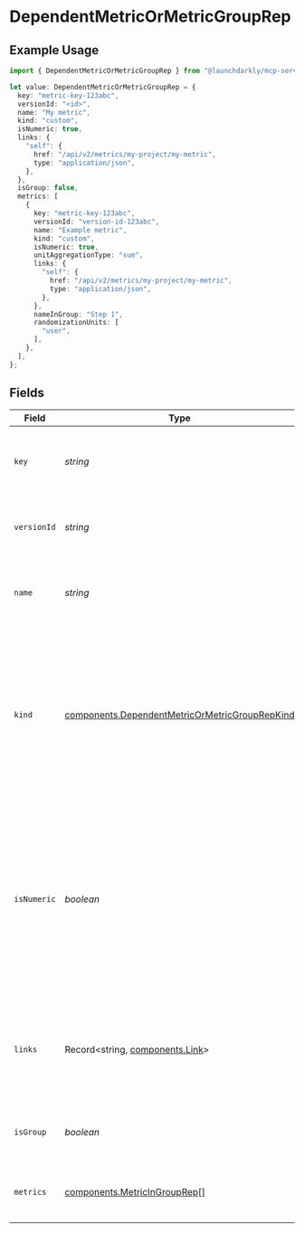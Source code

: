 # DependentMetricOrMetricGroupRep

## Example Usage

```typescript
import { DependentMetricOrMetricGroupRep } from "@launchdarkly/mcp-server/models/components";

let value: DependentMetricOrMetricGroupRep = {
  key: "metric-key-123abc",
  versionId: "<id>",
  name: "My metric",
  kind: "custom",
  isNumeric: true,
  links: {
    "self": {
      href: "/api/v2/metrics/my-project/my-metric",
      type: "application/json",
    },
  },
  isGroup: false,
  metrics: [
    {
      key: "metric-key-123abc",
      versionId: "version-id-123abc",
      name: "Example metric",
      kind: "custom",
      isNumeric: true,
      unitAggregationType: "sum",
      links: {
        "self": {
          href: "/api/v2/metrics/my-project/my-metric",
          type: "application/json",
        },
      },
      nameInGroup: "Step 1",
      randomizationUnits: [
        "user",
      ],
    },
  ],
};
```

## Fields

| Field                                                                                                                                                                                | Type                                                                                                                                                                                 | Required                                                                                                                                                                             | Description                                                                                                                                                                          | Example                                                                                                                                                                              |
| ------------------------------------------------------------------------------------------------------------------------------------------------------------------------------------ | ------------------------------------------------------------------------------------------------------------------------------------------------------------------------------------ | ------------------------------------------------------------------------------------------------------------------------------------------------------------------------------------ | ------------------------------------------------------------------------------------------------------------------------------------------------------------------------------------ | ------------------------------------------------------------------------------------------------------------------------------------------------------------------------------------ |
| `key`                                                                                                                                                                                | *string*                                                                                                                                                                             | :heavy_check_mark:                                                                                                                                                                   | A unique key to reference the metric or metric group                                                                                                                                 | metric-key-123abc                                                                                                                                                                    |
| `versionId`                                                                                                                                                                          | *string*                                                                                                                                                                             | :heavy_check_mark:                                                                                                                                                                   | The version ID of the metric or metric group                                                                                                                                         |                                                                                                                                                                                      |
| `name`                                                                                                                                                                               | *string*                                                                                                                                                                             | :heavy_check_mark:                                                                                                                                                                   | A human-friendly name for the metric or metric group                                                                                                                                 | My metric                                                                                                                                                                            |
| `kind`                                                                                                                                                                               | [components.DependentMetricOrMetricGroupRepKind](../../models/components/dependentmetricormetricgrouprepkind.md)                                                                     | :heavy_check_mark:                                                                                                                                                                   | If this is a metric, then it represents the kind of event the metric tracks. If this is a metric group, then it represents the group type                                            | custom                                                                                                                                                                               |
| `isNumeric`                                                                                                                                                                          | *boolean*                                                                                                                                                                            | :heavy_minus_sign:                                                                                                                                                                   | For custom metrics, whether to track numeric changes in value against a baseline (<code>true</code>) or to track a conversion when an end user takes an action (<code>false</code>). | true                                                                                                                                                                                 |
| `links`                                                                                                                                                                              | Record<string, [components.Link](../../models/components/link.md)>                                                                                                                   | :heavy_check_mark:                                                                                                                                                                   | The location and content type of related resources                                                                                                                                   | {<br/>"self": {<br/>"href": "/api/v2/metrics/my-project/my-metric",<br/>"type": "application/json"<br/>}<br/>}                                                                       |
| `isGroup`                                                                                                                                                                            | *boolean*                                                                                                                                                                            | :heavy_check_mark:                                                                                                                                                                   | Whether this is a metric group or a metric                                                                                                                                           |                                                                                                                                                                                      |
| `metrics`                                                                                                                                                                            | [components.MetricInGroupRep](../../models/components/metricingrouprep.md)[]                                                                                                         | :heavy_minus_sign:                                                                                                                                                                   | An ordered list of the metrics in this metric group                                                                                                                                  |                                                                                                                                                                                      |